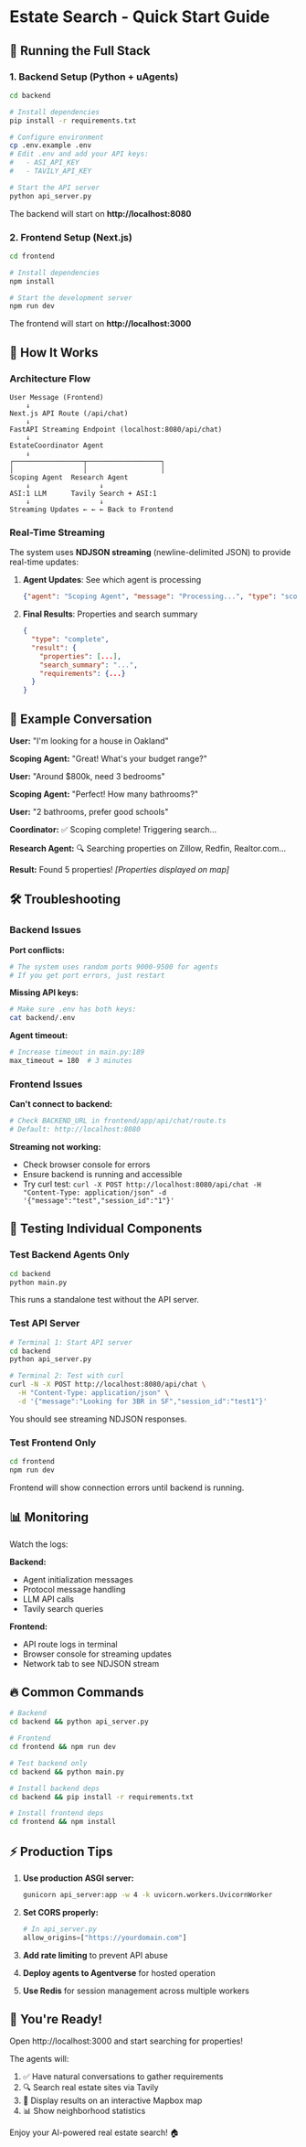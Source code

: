 # Estate Search - Quick Start Guide

## 🚀 Running the Full Stack

### 1. Backend Setup (Python + uAgents)

```bash
cd backend

# Install dependencies
pip install -r requirements.txt

# Configure environment
cp .env.example .env
# Edit .env and add your API keys:
#   - ASI_API_KEY
#   - TAVILY_API_KEY

# Start the API server
python api_server.py
```

The backend will start on **http://localhost:8080**

### 2. Frontend Setup (Next.js)

```bash
cd frontend

# Install dependencies
npm install

# Start the development server
npm run dev
```

The frontend will start on **http://localhost:3000**

## 🎯 How It Works

### Architecture Flow

```
User Message (Frontend)
    ↓
Next.js API Route (/api/chat)
    ↓
FastAPI Streaming Endpoint (localhost:8080/api/chat)
    ↓
EstateCoordinator Agent
    ↓
┌─────────────────┬──────────────────┐
│                 │                  │
Scoping Agent  Research Agent
    ↓                 ↓
ASI:1 LLM      Tavily Search + ASI:1
    ↓                 ↓
Streaming Updates ← ← ← Back to Frontend
```

### Real-Time Streaming

The system uses **NDJSON streaming** (newline-delimited JSON) to provide real-time updates:

1. **Agent Updates**: See which agent is processing
   ```json
   {"agent": "Scoping Agent", "message": "Processing...", "type": "scoping"}
   ```

2. **Final Results**: Properties and search summary
   ```json
   {
     "type": "complete",
     "result": {
       "properties": [...],
       "search_summary": "...",
       "requirements": {...}
     }
   }
   ```

## 📝 Example Conversation

**User:** "I'm looking for a house in Oakland"

**Scoping Agent:** "Great! What's your budget range?"

**User:** "Around $800k, need 3 bedrooms"

**Scoping Agent:** "Perfect! How many bathrooms?"

**User:** "2 bathrooms, prefer good schools"

**Coordinator:** ✅ Scoping complete! Triggering search...

**Research Agent:** 🔍 Searching properties on Zillow, Redfin, Realtor.com...

**Result:** Found 5 properties! *[Properties displayed on map]*

## 🛠️ Troubleshooting

### Backend Issues

**Port conflicts:**
```bash
# The system uses random ports 9000-9500 for agents
# If you get port errors, just restart
```

**Missing API keys:**
```bash
# Make sure .env has both keys:
cat backend/.env
```

**Agent timeout:**
```bash
# Increase timeout in main.py:189
max_timeout = 180  # 3 minutes
```

### Frontend Issues

**Can't connect to backend:**
```bash
# Check BACKEND_URL in frontend/app/api/chat/route.ts
# Default: http://localhost:8080
```

**Streaming not working:**
- Check browser console for errors
- Ensure backend is running and accessible
- Try curl test: `curl -X POST http://localhost:8080/api/chat -H "Content-Type: application/json" -d '{"message":"test","session_id":"1"}'`

## 🧪 Testing Individual Components

### Test Backend Agents Only

```bash
cd backend
python main.py
```

This runs a standalone test without the API server.

### Test API Server

```bash
# Terminal 1: Start API server
cd backend
python api_server.py

# Terminal 2: Test with curl
curl -N -X POST http://localhost:8080/api/chat \
  -H "Content-Type: application/json" \
  -d '{"message":"Looking for 3BR in SF","session_id":"test1"}'
```

You should see streaming NDJSON responses.

### Test Frontend Only

```bash
cd frontend
npm run dev
```

Frontend will show connection errors until backend is running.

## 📊 Monitoring

Watch the logs:

**Backend:**
- Agent initialization messages
- Protocol message handling
- LLM API calls
- Tavily search queries

**Frontend:**
- API route logs in terminal
- Browser console for streaming updates
- Network tab to see NDJSON stream

## 🔥 Common Commands

```bash
# Backend
cd backend && python api_server.py

# Frontend
cd frontend && npm run dev

# Test backend only
cd backend && python main.py

# Install backend deps
cd backend && pip install -r requirements.txt

# Install frontend deps
cd frontend && npm install
```

## ⚡ Production Tips

1. **Use production ASGI server:**
   ```bash
   gunicorn api_server:app -w 4 -k uvicorn.workers.UvicornWorker
   ```

2. **Set CORS properly:**
   ```python
   # In api_server.py
   allow_origins=["https://yourdomain.com"]
   ```

3. **Add rate limiting** to prevent API abuse

4. **Deploy agents to Agentverse** for hosted operation

5. **Use Redis** for session management across multiple workers

## 🎉 You're Ready!

Open http://localhost:3000 and start searching for properties!

The agents will:
1. ✅ Have natural conversations to gather requirements
2. 🔍 Search real estate sites via Tavily
3. 📍 Display results on an interactive Mapbox map
4. 📊 Show neighborhood statistics

Enjoy your AI-powered real estate search! 🏠
